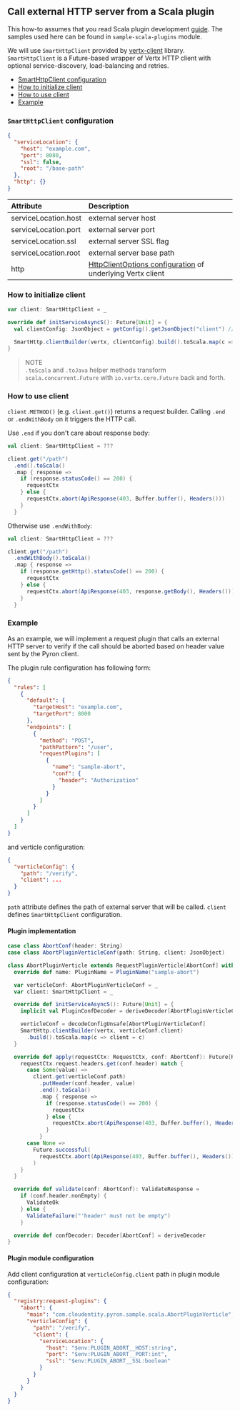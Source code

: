 ## Call external HTTP server from a Scala plugin

This how-to assumes that you read Scala plugin development [guide](plugin-dev-scala.md).
The samples used here can be found in `sample-scala-plugins` module.

We will use `SmartHttpClient` provided by [vertx-client](https://github.com/Cloudentity/vertx-tools) library.
`SmartHttpClient` is a Future-based wrapper of Vertx HTTP client with optional service-discovery, load-balancing and retries.

* [SmartHttpClient configuration](#smart-config)
* [How to initialize client](#init)
* [How to use client](#use)
* [Example](#example)

<a id="smart-config"></a>
### `SmartHttpClient` configuration

```json
{
  "serviceLocation": {
    "host": "example.com",
    "port": 8080,
    "ssl": false,
    "root": "/base-path"
  },
  "http": {}
}
```

| Attribute            | Description                                                                                                                            |
|:---------------------|:---------------------------------------------------------------------------------------------------------------------------------------|
| serviceLocation.host | external server host                                                                                                                   |
| serviceLocation.port | external server port                                                                                                                   |
| serviceLocation.ssl  | external server SSL flag                                                                                                               |
| serviceLocation.root | external server base path                                                                                                              |
| http                 | [HttpClientOptions configuration](https://vertx.io/docs/apidocs/io/vertx/core/http/HttpClientOptions.html) of underlying Vertx client  |

<a id="init"></a>
### How to initialize client

```scala
var client: SmartHttpClient = _

override def initServiceAsyncS(): Future[Unit] = {
  val clientConfig: JsonObject = getConfig().getJsonObject("client") // assuming that smart-client configuration is in `client` attribute of verticle config

  SmartHttp.clientBuilder(vertx, clientConfig).build().toScala.map(c => client = c)
}
```

> NOTE<br/>
> `.toScala` and `.toJava` helper methods transform `scala.concurrent.Future` with `io.vertx.core.Future` back and forth.

<a id="use"></a>
### How to use client

`client.METHOD()` (e.g. `client.get()`) returns a request builder. Calling `.end` or `.endWithBody` on it triggers the HTTP call.

Use `.end` if you don't care about response body:

```scala
val client: SmartHttpClient = ???

client.get("/path")
  .end().toScala()
  .map { response =>
    if (response.statusCode() == 200) {
      requestCtx
    } else {
      requestCtx.abort(ApiResponse(403, Buffer.buffer(), Headers()))
    }
  }
```

Otherwise use `.endWithBody`:

```scala
val client: SmartHttpClient = ???

client.get("/path")
  .endWithBody().toScala()
  .map { response =>
    if (response.getHttp().statusCode() == 200) {
      requestCtx
    } else {
      requestCtx.abort(ApiResponse(403, response.getBody(), Headers()))
    }
  }
```

<a id="example"></a>
### Example

As an example, we will implement a request plugin that calls an external HTTP server to verify if the call should be aborted based on header value sent by the Pyron client.

The plugin rule configuration has following form:

```json
{
  "rules": [
    {
      "default": {
        "targetHost": "example.com",
        "targetPort": 8000
      },
      "endpoints": [
        {
          "method": "POST",
          "pathPattern": "/user",
          "requestPlugins": [
            {
              "name": "sample-abort",
              "conf": {
                "header": "Authorization"
              }
            }
          ]
        }
      ]
    }
  ]
}
```

and verticle configuration:
```json
{
  "verticleConfig": {
    "path": "/verify",
    "client": ...
  }
}
```

`path` attribute defines the path of external server that will be called. `client` defines `SmartHttpClient` configuration.

#### Plugin implementation

```scala
case class AbortConf(header: String)
case class AbortPluginVerticleConf(path: String, client: JsonObject)

class AbortPluginVerticle extends RequestPluginVerticle[AbortConf] with ConfigDecoder {
  override def name: PluginName = PluginName("sample-abort")

  var verticleConf: AbortPluginVerticleConf = _
  var client: SmartHttpClient = _

  override def initServiceAsyncS(): Future[Unit] = {
    implicit val PluginConfDecoder = deriveDecoder[AbortPluginVerticleConf]

    verticleConf = decodeConfigUnsafe[AbortPluginVerticleConf]
    SmartHttp.clientBuilder(vertx, verticleConf.client)
      .build().toScala.map(c => client = c)
  }

  override def apply(requestCtx: RequestCtx, conf: AbortConf): Future[RequestCtx] = {
    requestCtx.request.headers.get(conf.header) match {
      case Some(value) =>
        client.get(verticleConf.path)
          .putHeader(conf.header, value)
          .end().toScala()
          .map { response =>
            if (response.statusCode() == 200) {
              requestCtx
            } else {
              requestCtx.abort(ApiResponse(403, Buffer.buffer(), Headers()))
            }
          }
      case None =>
        Future.successful(
          requestCtx.abort(ApiResponse(403, Buffer.buffer(), Headers()))
        )
    }
  }

  override def validate(conf: AbortConf): ValidateResponse =
    if (conf.header.nonEmpty) {
      ValidateOk
    } else {
      ValidateFailure("'header' must not be empty")
    }

  override def confDecoder: Decoder[AbortConf] = deriveDecoder
}
```

#### Plugin module configuration

Add client configuration at `verticleConfig.client` path in plugin module configuration:

```json
{
  "registry:request-plugins": {
    "abort": {
      "main": "com.cloudentity.pyron.sample.scala.AbortPluginVerticle",
      "verticleConfig": {
        "path": "/verify",
        "client": {
          "serviceLocation": {
            "host": "$env:PLUGIN_ABORT__HOST:string",
            "port": "$env:PLUGIN_ABORT__PORT:int",
            "ssl": "$env:PLUGIN_ABORT__SSL:boolean"
          }
        }
      }
    }
  }
}
```